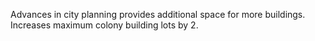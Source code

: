 Advances in city planning provides additional space for more buildings. Increases maximum colony building lots by 2.